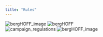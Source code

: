 ```yaml
---
title: "Rules"
---
```


<div class="rules_container">
    <div class="rules_content">
        <img src="images/rules_4.jpg" alt="bergHOFF_image">
        <img src="images/rules_1.jpg" alt="bergHOFF">
    </div>
    <div class="rules_content">
        <img src="images/rules_3.jpg" alt="campaign_regulations">
        <img src="images/rules_2.jpg" alt="bergHOFF_image">
    </div>
</div>
